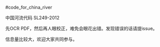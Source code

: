 #code_for_china_river

中国河流代码 SL249-2012

先OCR PDF，然后再人眼校正，难免会眼花出错。发现错误的话请提issue。

信息量比较大，欢迎大家共同参与。
